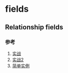 # fields

## Relationship fields

### 参考

1. [实战](https://programmer.group/django-orm-multi-table-operation-advanced.html)
2. [实战2](https://developpaper.com/django-model-layer-realizes-multi-table-relationship-creation-and-multi-table-operation/)
3. [简单实例](https://medium.com/free-code-camp/nested-relationships-in-serializers-for-onetoone-fields-in-django-rest-framework-bdb4720d81e6)

